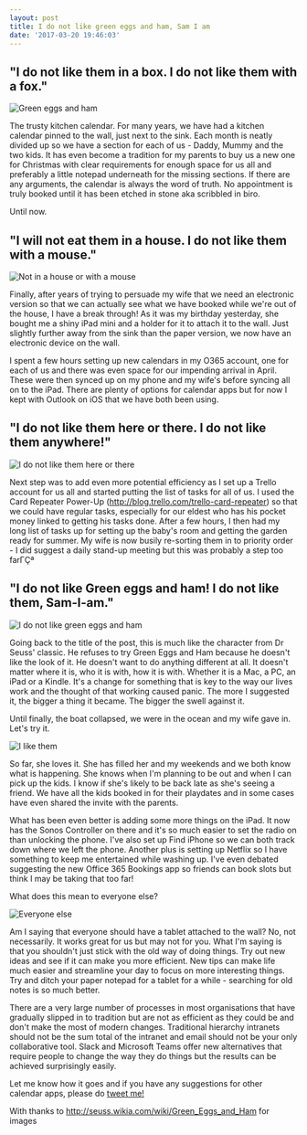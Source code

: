 ```yaml
---
layout: post
title: I do not like green eggs and ham, Sam I am
date: '2017-03-20 19:46:03'
---
```


## "I do not like them in a box. I do not like them with a fox."


![Green eggs and ham](http://vignette2.wikia.nocookie.net/seuss/images/4/47/6a00e54ef837538833015433a23709970c-500wi.jpg/revision/latest/scale-to-width-down/163?cb=20130813204632)

The trusty kitchen calendar. For many years, we have had a kitchen calendar pinned to the wall, just next to the sink. Each month is neatly divided up so we have a section for each of us - Daddy, Mummy and the two kids. It has even become a tradition for my parents to buy us a new one for Christmas with clear requirements for enough space for us all and preferably a little notepad underneath for the missing sections. If there are any arguments, the calendar is always the word of truth. No appointment is truly booked until it has been etched in stone aka scribbled in biro.

Until now.

## "I will not eat them in a house. I do not like them with a mouse."

![Not in a house or with a mouse](http://vignette3.wikia.nocookie.net/seuss/images/8/83/I_do_not_like_them_with_a_mouse.png/revision/latest/scale-to-width-down/185?cb=20161203013844)

Finally, after years of trying to persuade my wife that we need an electronic version so that we can actually see what we have booked while we're out of the house, I have a break through! As it was my birthday yesterday, she bought me a shiny iPad mini and a holder for it to attach it to the wall. Just slightly further away from the sink than the paper version, we now have an electronic device on the wall.

I spent a few hours setting up new calendars in my O365 account, one for each of us and there was even space for our impending arrival in April. These were then synced up on my phone and my wife's before syncing all on to the iPad. There are plenty of options for calendar apps but for now I kept with Outlook on iOS that we have both been using.

## "I do not like them here or there. I do not like them anywhere!"

![I do not like them here or there](http://vignette1.wikia.nocookie.net/seuss/images/4/41/I_would_not_like_them_here_or_there..png/revision/latest/scale-to-width-down/185?cb=20161203012625)

Next step was to add even more potential efficiency as I set up a Trello account for us all and started putting the list of tasks for all of us. I used the Card Repeater Power-Up (http://blog.trello.com/trello-card-repeater) so that we could have regular tasks, especially for our eldest who has his pocket money linked to getting his tasks done. After a few hours, I then had my long list of tasks up for setting up the baby's room and getting the garden ready for summer. My wife is now busily re-sorting them in to priority order - I did suggest a daily stand-up meeting but this was probably a step too farΓÇª

## "I do not like Green eggs and ham! I do not like them, Sam-I-am."

![I do not like green eggs and ham](http://vignette4.wikia.nocookie.net/seuss/images/0/06/And_not_with_a_mouse.png/revision/latest?cb=20161203131043)

Going back to the title of the post, this is much like the character from Dr Seuss' classic. He refuses to try Green Eggs and Ham because he doesn't like the look of it. He doesn't want to do anything different at all. It doesn't matter where it is, who it is with, how it is with. Whether it is a Mac, a PC, an iPad or a Kindle. It's a change for something that is key to the way our lives work and the thought of that working caused panic. The more I suggested it, the bigger a thing it became. The bigger the swell against it.

Until finally, the boat collapsed, we were in the ocean and my wife gave in. Let's try it.

![I like them](http://vignette4.wikia.nocookie.net/seuss/images/5/5b/I_like_green_eggs_and_ham.png/revision/latest?cb=20161203142750)

So far, she loves it. She has filled her and my weekends and we both know what is happening. She knows when I'm planning to be out and when I can pick up the kids. I know if she's likely to be back late as she's seeing a friend. We have all the kids booked in for their playdates and in some cases have even shared the invite with the parents.

What has been even better is adding some more things on the iPad. It now has the Sonos Controller on there and it's so much easier to set the radio on than unlocking the phone. I've also set up Find iPhone so we can both track down where we left the phone. Another plus is setting up Netflix so I have something to keep me entertained while washing up. I've even debated suggesting the new Office 365 Bookings app so friends can book slots but think I may be taking that too far!

What does this mean to everyone else?

![Everyone else](http://vignette1.wikia.nocookie.net/seuss/images/2/2e/I_do_so_like_green_eggs_and_ham.png/revision/latest?cb=20161203145348)

Am I saying that everyone should have a tablet attached to the wall? No, not necessarily. It works great for us but may not for you. What I'm saying is that you shouldn't just stick with the old way of doing things. Try out new ideas and see if it can make you more efficient. New tips can make life much easier and streamline your day to focus on more interesting things. Try and ditch your paper notepad for a tablet for a while - searching for old notes is so much better.

There are a very large number of processes in most organisations that have gradually slipped in to tradition but are not as efficient as they could be and don't make the most of modern changes. Traditional hierarchy intranets should not be the sum total of the intranet and email should not be your only collaborative tool. Slack and Microsoft Teams offer new alternatives that require people to change the way they do things but the results can be achieved surprisingly easily.

Let me know how it goes and if you have any  suggestions for other calendar apps, please do [tweet me!](https://twitter.com/kevmcdonk)

With thanks to http://seuss.wikia.com/wiki/Green_Eggs_and_Ham for images
